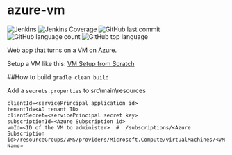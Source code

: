 # azure-vm
![Jenkins](https://img.shields.io/jenkins/build/http/trevorism-build.eastus.cloudapp.azure.com/azure-vm)
![Jenkins Coverage](https://img.shields.io/jenkins/coverage/jacoco/http/trevorism-build.eastus.cloudapp.azure.com/azure-vm)
![GitHub last commit](https://img.shields.io/github/last-commit/trevorism/azure-vm)
![GitHub language count](https://img.shields.io/github/languages/count/trevorism/azure-vm)
![GitHub top language](https://img.shields.io/github/languages/top/trevorism/azure-vm)

Web app that turns on a VM on Azure. 

Setup a VM like this: [VM Setup from Scratch](https://github.com/trevorism/azure-vm/blob/master/SetupSteps.txt)

##How to build
`gradle clean build`

Add a `secrets.properties` to src\main\resources

```
clientId=<servicePrincipal application id>
tenantId=<AD tenant ID>
clientSecret=<servicePrincipal secret key>
subscriptionId=<Azure Subscription id>
vmId=<ID of the VM to administer>  #  /subscriptions/<Azure Subscription id>/resourceGroups/VMS/providers/Microsoft.Compute/virtualMachines/<VM Name>
```


